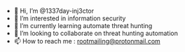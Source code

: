 - 👋 Hi, I’m @1337day-inj3ctor
- 👀 I’m interested in information security
- 🌱 I’m currently learning automate threat hunting 
- 💞️ I’m looking to collaborate on threat hunting automation
- 📫 How to reach me : rootmailing@protonmail.com

<!---
1337day-inj3ctor/1337day-inj3ctor is a ✨ special ✨ repository because its `README.md` (this file) appears on your GitHub profile.
You can click the Preview link to take a look at your changes.
--->
